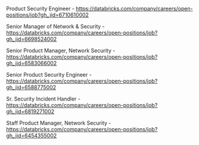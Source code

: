 Product Security Engineer  - https://databricks.com/company/careers/open-positions/job?gh_jid=6710610002

Senior Manager of Network & Security - https://databricks.com/company/careers/open-positions/job?gh_jid=6698524002

Senior Product Manager, Network Security - https://databricks.com/company/careers/open-positions/job?gh_jid=6583066002

Senior Product Security Engineer - https://databricks.com/company/careers/open-positions/job?gh_jid=6588775002

Sr. Security Incident Handler - https://databricks.com/company/careers/open-positions/job?gh_jid=6819271002

Staff Product Manager, Network Security - https://databricks.com/company/careers/open-positions/job?gh_jid=6454355002

